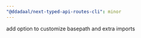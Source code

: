 ```yaml
---
"@ddadaal/next-typed-api-routes-cli": minor
---
```


add option to customize basepath and extra imports

